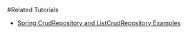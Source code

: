 #Related Tutorials

* [Spring CrudRepository and ListCrudRepository Examples](https://howtodoinjava.com/spring-data/spring-crudrepository-listcrudrepository/)